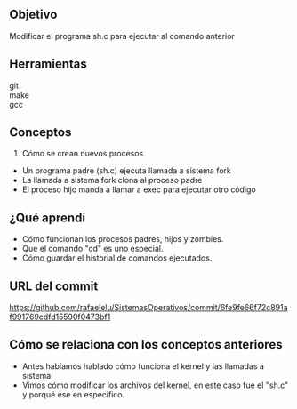 ## Objetivo
Modificar el programa sh.c para ejecutar al comando anterior

## Herramientas
git \
make \
gcc

## Conceptos
1) Cómo se crean nuevos procesos
+ Un programa padre (sh.c) ejecuta llamada a sistema fork
+ La llamada a sistema fork clona al proceso padre
+ El proceso hijo manda a llamar a exec para ejecutar otro código

## ¿Qué aprendí
+ Cómo funcionan los procesos padres, hijos y zombies.
+ Que el comando "cd" es uno especial.
+ Cómo guardar el historial de comandos ejecutados.


## URL del commit
https://github.com/rafaelelu/SistemasOperativos/commit/6fe9fe66f72c891af991769cdfd15590f0473bf1

## Cómo se relaciona con los conceptos anteriores
+ Antes habíamos hablado cómo funciona el kernel y las llamadas a sistema.
+ Vimos cómo modificar los archivos del kernel, en este caso fue el "sh.c" y porqué ese en específico.
